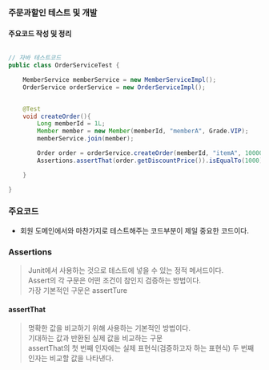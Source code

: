 ### 주문과할인 테스트 및 개발
#### 주요코드 작성 및 정리

``` java

// 자바 테스트코드
public class OrderServiceTest {

    MemberService memberService = new MemberServiceImpl();
    OrderService orderService = new OrderServiceImpl();


    @Test
    void createOrder(){
        Long memberId = 1L;
        Member member = new Member(memberId, "memberA", Grade.VIP);
        memberService.join(member);

        Order order = orderService.createOrder(memberId, "itemA", 10000);
        Assertions.assertThat(order.getDiscountPrice()).isEqualTo(1000);

    }

}

```

### 주요코드
* 회원 도메인에서와 마찬가지로 테스트해주는 코드부분이 제일 중요한 코드이다.

### Assertions
> Junit에서 사용하는 것으로 테스트에 넣을 수 있는 정적 메서드이다. <br>
> Assert의 각 구문은 어떤 조건이 참인지 검증하는 방법이다. <br>
> 가장 기본적인 구문은 assertTure

#### assertThat
> 명확한 값을 비교하기 위해 사용하는 기본적인 방법이다.<br>
> 기대하는 값과 반환된 실제 값을 비교하는 구문 <br>
> assertThat의 첫 번째 인자에는 실제 표현식(검증하고자 하는 표현식) 두 번째 인자는 비교할 값을 나타낸다.

